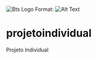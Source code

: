 ![Bts Logo](Downloads/troço/vs/projetoindividual/lindo.png)
Format: ![Alt Text](url)
# projetoindividual
Projeto Individual 
